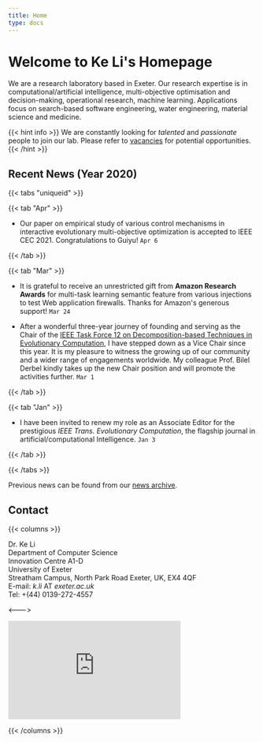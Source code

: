 ```yaml
---
title: Home
type: docs
---
```


# Welcome to Ke Li's Homepage

We are a research laboratory based in Exeter. Our research expertise is in computational/artificial intelligence, multi-objective optimisation and decision-making, operational research, machine learning. Applications focus on search-based software engineering, water engineering, material science and medicine.

{{< hint info >}}
We are constantly looking for _talented_ and _passionate_ people to join our lab. Please refer to [vacancies](/docs/home/vacancies) for potential opportunities.<br>
{{< /hint >}}

## Recent News (Year 2020)

{{< tabs "uniqueid" >}}

{{< tab "Apr" >}}

* Our paper on empirical study of various control mechanisms in interactive evolutionary multi-objective optimization is accepted to IEEE CEC 2021. Congratulations to Guiyu! `Apr 6`

{{< /tab >}}


{{< tab "Mar" >}}

* It is grateful to receive an unrestricted gift from **Amazon Research Awards** for multi-task learning semantic feature from various injections to test Web application firewalls. Thanks for Amazon's generous support! `Mar 24`

* After a wonderful three-year journey of founding and serving as the Chair of the [IEEE Task Force 12 on Decomposition-based Techniques in Evolutionary Computation](/docs/misc/dtec), I have stepped down as a Vice Chair since this year. It is my pleasure to witness the growing up of our community and a wider range of engagements worldwide. My colleague Prof. Bilel Derbel kindly takes up the new Chair position and will promote the activities further. `Mar 1`

{{< /tab >}}

{{< tab "Jan" >}}

* I have been invited to renew my role as an Associate Editor for the prestigious _IEEE Trans. Evolutionary Computation_, the flagship journal in artificial/computational Intelligence. `Jan 3`

{{< /tab >}}



{{< /tabs >}}

Previous news can be found from our [news archive](/docs/home/news).

## Contact
{{< columns >}}

Dr. Ke Li<br>
Department of Computer Science<br>
Innovation Centre A1-D<br>
University of Exeter<br>
Streatham Campus, North Park Road
Exeter, UK, EX4 4QF<br>
E-mail: _k.li_ AT _exeter.ac.uk_<br>
Tel: +(44) 0139-272-4557

<--->

<iframe src="https://www.google.com/maps/embed?pb=!1m18!1m12!1m3!1d2525.0014985924795!2d-3.5331215842581605!3d50.73846107951612!2m3!1f0!2f0!3f0!3m2!1i1024!2i768!4f13.1!3m3!1m2!1s0x486da4436e4494cb%3A0x1c62c9fa168f33ac!2sInnovation%20Centre%2C%20Rennes%20Dr%2C%20Exeter%20EX4%204RN!5e0!3m2!1sen!2suk!4v1605568402719!5m2!1sen!2suk" width="350" height="200" frameborder="0" style="border:0;" allowfullscreen="" aria-hidden="false" tabindex="0"></iframe>

{{< /columns >}}
